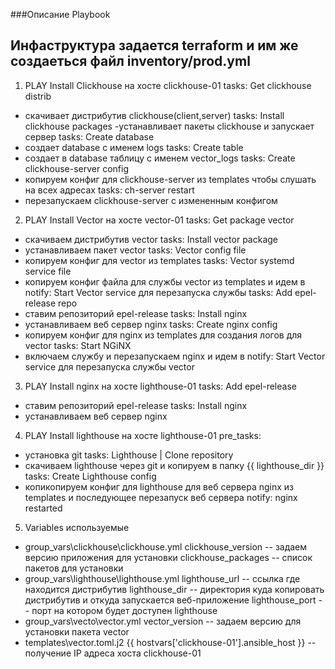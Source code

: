 ###Описание Playbook
## Инфаструктура задается terraform и им же создаеться файл inventory/prod.yml

1. PLAY Install Clickhouse
на хосте clickhouse-01
tasks: Get clickhouse distrib
- скачивает дистрибутив clickhouse(client,server)
tasks: Install clickhouse packages
-устанавливает пакеты clickhouse и запускает сервер
tasks: Create database
- создает database с именем logs
tasks: Create table
- создает в database таблицу с именем vector_logs
tasks: Create clickhouse-server config
- копируем конфиг для clickhouse-server из templates чтобы слушать на всех адресах
tasks: ch-server restart
- перезапускаем clickhouse-server с измененным конфигом 

2. PLAY Install Vector
на хосте vector-01
tasks: Get package vector
- скачиваем дистрибутив vector 
tasks: Install vector package
-  устанавливаем пакет vector
tasks: Vector config file
- копируем конфиг для vector из templates
tasks: Vector systemd service file
- копируем конфиг файла для службы vector из templates
и идем в notify: Start Vector service для перезапуска службы
tasks: Add epel-release repo
- ставим репозиторий epel-release
tasks: Install nginx
- устанавливаем веб сервер nginx 
tasks: Create nginx config
- копируем конфиг для nginx из templates для создания логов для vector
tasks: Start NGiNX
- включаем службу и перезапускаем nginx
 и идем в notify: Start Vector service для перезапуска службы vector

3. PLAY Install nginx
на хосте lighthouse-01
tasks: Add epel-release
- ставим репозиторий epel-release
tasks: Install nginx
- устанавливаем веб сервер nginx 


4. PLAY Install lighthouse
на хосте lighthouse-01
pre_tasks: 
- установка git
tasks: Lighthouse | Clone repository
- скачиваем lighthouse через git и копируем в папку {{ lighthouse_dir }} 
tasks: Create Lighthouse config
- копикопируем конфиг для lighthouse для веб сервера nginx из templates 
и последующее перезапуск веб сервера notify: nginx restarted

5. Variables используемые 
- group_vars\clickhouse\clickhouse.yml
clickhouse_version -- задаем версию приложения для установки
clickhouse_packages -- список пакетов для установки
- group_vars\lighthouse\lighthouse.yml
lighthouse_url -- ссылка где находится дистрибутив
lighthouse_dir -- директория куда копировать дистрибутив и откуда запускается веб-приложение
lighthouse_port -- порт на котором будет доступен lighthouse
- group_vars\vecto\vector.yml
vector_version -- задаем версию для установки пакета vector
- templates\vector.toml.j2
{{ hostvars['clickhouse-01'].ansible_host }} -- получение IP адреса хоста clickhouse-01 
